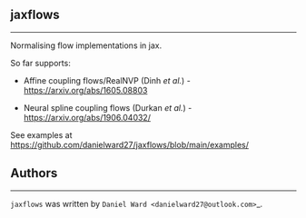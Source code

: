 ## jaxflows
-------

Normalising flow implementations in jax.

So far supports:

- Affine coupling flows/RealNVP (Dinh *et al.*) - https://arxiv.org/abs/1605.08803

- Neural spline coupling flows (Durkan *et al.*) - https://arxiv.org/abs/1906.04032/


See examples at https://github.com/danielward27/jaxflows/blob/main/examples/


## Authors
-------

`jaxflows` was written by `Daniel Ward <danielward27@outlook.com>`_.
